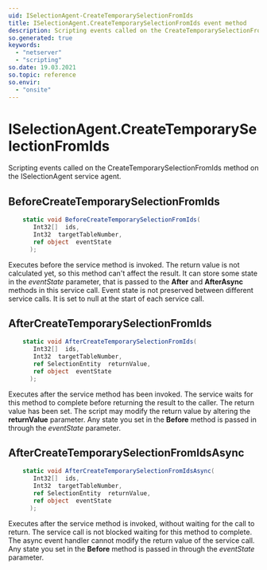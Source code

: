 ```yaml
---
uid: ISelectionAgent-CreateTemporarySelectionFromIds
title: ISelectionAgent.CreateTemporarySelectionFromIds event method
description: Scripting events called on the CreateTemporarySelectionFromIds method on the ISelectionAgent service agent.
so.generated: true
keywords:
  - "netserver"
  - "scripting"
so.date: 19.03.2021
so.topic: reference
so.envir:
  - "onsite"
---
```

# ISelectionAgent.CreateTemporarySelectionFromIds

Scripting events called on the <see cref='M:SuperOffice.CRM.Services.ISelectionAgent.CreateTemporarySelectionFromIds'>CreateTemporarySelectionFromIds</see> method on the <see cref='ISelectionAgent'>ISelectionAgent</see>  service agent.

## BeforeCreateTemporarySelectionFromIds
```cs
    static void BeforeCreateTemporarySelectionFromIds(
       Int32[]  ids,
       Int32  targetTableNumber,
       ref object  eventState
      );
```
Executes before the service method is invoked.
The return value is not calculated yet, so this method can't affect the result.
It can store some state in the *eventState* parameter, that is passed to the **After** and **AfterAsync** methods in this service call.
Event state is not preserved between different service calls. It is set to null at the start of each service call.
## AfterCreateTemporarySelectionFromIds
```cs
    static void AfterCreateTemporarySelectionFromIds(
       Int32[]  ids,
       Int32  targetTableNumber,
       ref SelectionEntity  returnValue,
       ref object  eventState
      );
```
Executes after the service method has been invoked. The service waits for this method to complete before returning the result to the caller.
The return value has been set. The script may modify the return value by altering the **returnValue** parameter.
Any state you set in the **Before** method is passed in through the *eventState* parameter.
## AfterCreateTemporarySelectionFromIdsAsync
```cs
    static void AfterCreateTemporarySelectionFromIdsAsync(
       Int32[]  ids,
       Int32  targetTableNumber,
       ref SelectionEntity  returnValue,
       ref object  eventState
      );
```
Executes after the service method is invoked, without waiting for the call to return.
The service call is not blocked waiting for this method to complete.
The async event handler cannot modify the return value of the service call.
Any state you set in the **Before** method is passed in through the *eventState* parameter.

